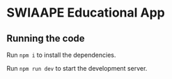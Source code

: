 
  # SWIAAPE Educational App


  ## Running the code

  Run `npm i` to install the dependencies.

  Run `npm run dev` to start the development server.
  